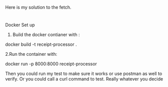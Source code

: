 Here is my solution to the fetch.

#
Docker Set up

1. Build the docker contianer with :

  docker build -t receipt-processor . 
  
2.Run the container with: 

 docker run -p 8000:8000 receipt-processor


 Then you could run my test to make sure it works or use postman as well to verify.
 Or you could call a curl command to test. Really whatever you decide
